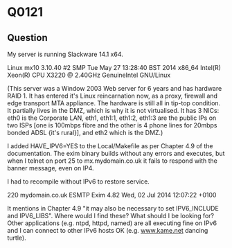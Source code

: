 Q0121
=====

Question
--------

My server is running Slackware 14.1 x64.

Linux mx10 3.10.40 #2 SMP Tue May 27 13:28:40 BST 2014 x86_64 Intel(R) Xeon(R) CPU           X3220  @ 2.40GHz GenuineIntel GNU/Linux

(This server was a Window 2003 Web server for 6 years and has hardware RAID 1.  It has entered it's Linux reincarnation now, as a proxy, firewall and edge transport MTA appliance.  The hardware is still all in tip-top condition.  It partially lives in the DMZ, which is why it is not virtualised.  It has 3 NICs: eth0 is the Corporate LAN, eth1, eth1:1, eth1:2, eth1:3 are the public IPs on two ISPs [one is 100mbps fibre and the other is 4 phone lines for 20mbps bonded ADSL {it's rural}], and eth2 which is the DMZ.)

I added HAVE_IPV6=YES to the Local/Makefile as per Chapter 4.9 of the documentation.  The exim binary builds without any errors and executes, but when I telnet on port 25 to mx.mydomain.co.uk it fails to respond with the banner message, even on IP4.

I had to recompile without IPv6 to restore service.

220 mydomain.co.uk ESMTP Exim 4.82 Wed, 02 Jul 2014 12:07:22 +0100

It mentions in Chapter 4.9 "it may also be necessary to set IPV6_INCLUDE and IPV6_LIBS".  Where would I find these?  What should I be looking for?  Other applications (e.g. ntpd, httpd, named) are all executing fine on IPv6 and I can connect to other IPv6 hosts OK (e.g. www.kame.net dancing turtle).
